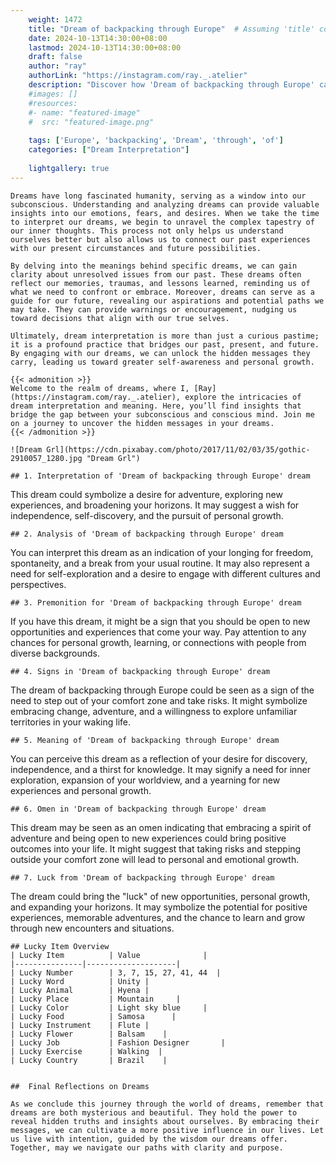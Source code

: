 ```yaml
---
    weight: 1472
    title: "Dream of backpacking through Europe"  # Assuming 'title' column exists
    date: 2024-10-13T14:30:00+08:00
    lastmod: 2024-10-13T14:30:00+08:00
    draft: false
    author: "ray"
    authorLink: "https://instagram.com/ray._.atelier"
    description: "Discover how 'Dream of backpacking through Europe' can interpret your future and uncover its significant meanings in your life."
    #images: []
    #resources:
    #- name: "featured-image"
    #  src: "featured-image.png"
    
    tags: ['Europe', 'backpacking', 'Dream', 'through', 'of']
    categories: ["Dream Interpretation"]
    
    lightgallery: true
---
```

    
    Dreams have long fascinated humanity, serving as a window into our subconscious. Understanding and analyzing dreams can provide valuable insights into our emotions, fears, and desires. When we take the time to interpret our dreams, we begin to unravel the complex tapestry of our inner thoughts. This process not only helps us understand ourselves better but also allows us to connect our past experiences with our present circumstances and future possibilities.
    
    By delving into the meanings behind specific dreams, we can gain clarity about unresolved issues from our past. These dreams often reflect our memories, traumas, and lessons learned, reminding us of what we need to confront or embrace. Moreover, dreams can serve as a guide for our future, revealing our aspirations and potential paths we may take. They can provide warnings or encouragement, nudging us toward decisions that align with our true selves.
    
    Ultimately, dream interpretation is more than just a curious pastime; it is a profound practice that bridges our past, present, and future. By engaging with our dreams, we can unlock the hidden messages they carry, leading us toward greater self-awareness and personal growth.
    
    {{< admonition >}}
    Welcome to the realm of dreams, where I, [Ray](https://instagram.com/ray._.atelier), explore the intricacies of dream interpretation and meaning. Here, you’ll find insights that bridge the gap between your subconscious and conscious mind. Join me on a journey to uncover the hidden messages in your dreams.
    {{< /admonition >}}
    
    ![Dream Grl](https://cdn.pixabay.com/photo/2017/11/02/03/35/gothic-2910057_1280.jpg "Dream Grl")
    
    ## 1. Interpretation of 'Dream of backpacking through Europe' dream
    
This dream could symbolize a desire for adventure, exploring new experiences, and broadening your horizons. It may suggest a wish for independence, self-discovery, and the pursuit of personal growth.
    
    ## 2. Analysis of 'Dream of backpacking through Europe' dream
    
You can interpret this dream as an indication of your longing for freedom, spontaneity, and a break from your usual routine. It may also represent a need for self-exploration and a desire to engage with different cultures and perspectives.
    
    ## 3. Premonition for 'Dream of backpacking through Europe' dream
    
If you have this dream, it might be a sign that you should be open to new opportunities and experiences that come your way. Pay attention to any chances for personal growth, learning, or connections with people from diverse backgrounds.
    
    ## 4. Signs in 'Dream of backpacking through Europe' dream
    
The dream of backpacking through Europe could be seen as a sign of the need to step out of your comfort zone and take risks. It might symbolize embracing change, adventure, and a willingness to explore unfamiliar territories in your waking life.
    
    ## 5. Meaning of 'Dream of backpacking through Europe' dream
    
You can perceive this dream as a reflection of your desire for discovery, independence, and a thirst for knowledge. It may signify a need for inner exploration, expansion of your worldview, and a yearning for new experiences and personal growth.
    
    ## 6. Omen in 'Dream of backpacking through Europe' dream
    
This dream may be seen as an omen indicating that embracing a spirit of adventure and being open to new experiences could bring positive outcomes into your life. It might suggest that taking risks and stepping outside your comfort zone will lead to personal and emotional growth.
    
    ## 7. Luck from 'Dream of backpacking through Europe' dream
    
The dream could bring the "luck" of new opportunities, personal growth, and expanding your horizons. It may symbolize the potential for positive experiences, memorable adventures, and the chance to learn and grow through new encounters and situations.
    
    ## Lucky Item Overview
    | Lucky Item          | Value              |
    |---------------|--------------------|
    | Lucky Number        | 3, 7, 15, 27, 41, 44  |
    | Lucky Word          | Unity |
    | Lucky Animal        | Hyena |
    | Lucky Place         | Mountain     |
    | Lucky Color         | Light sky blue     |
    | Lucky Food          | Samosa      |
    | Lucky Instrument    | Flute |
    | Lucky Flower        | Balsam    |
    | Lucky Job           | Fashion Designer       |
    | Lucky Exercise      | Walking  |
    | Lucky Country       | Brazil    |
    
    
    ##  Final Reflections on Dreams
    
    As we conclude this journey through the world of dreams, remember that dreams are both mysterious and beautiful. They hold the power to reveal hidden truths and insights about ourselves. By embracing their messages, we can cultivate a more positive influence in our lives. Let us live with intention, guided by the wisdom our dreams offer. Together, may we navigate our paths with clarity and purpose.
    